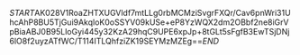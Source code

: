 $START$AK028V1RoaZHTXUGVldf7mtLLg0rbMCMziSvgrFXQr/Cav6pnWri31UhcAhP8BU5TjGui9AkqloK0oSSYV09kUSe+eP8YzWQX2dm2OBbf2ne8iGrVpBiaABJ0B95LloGyi445y32KzA29hqC9UPE6xpJp+8tGLt5sFgfB3EwTSjDNj6lO8f2uyzATfWC/T114ITLQhfziZK19SEYMzMZEg==$END$